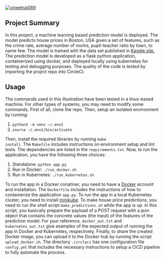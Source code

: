 [![vineetrai089](https://circleci.com/gh/vineetrai089/udacity-project4.svg?style=svg)](https://app.circleci.com/pipelines/github/vineetrai089/udacity-project4?branch=master)

## Project Summary

In this project, a machine learning based prediction model is deployed. The model predicts house prices in Boston, USA given a set of features, such as the crime rate, average number of rooms, pupil-teacher ratio by town, to name few. The model is trained with the data set published in <a href="https://www.kaggle.com/c/boston-housing" class="mw-redirect" title="Kaggle site">Kaggle site.</a> The prediction model is developed as a flask python application, containerized using docker, and deployed locally using kubernetes for testing and debugging purposes. The quality of the code is tested by importing the projrct repo into CircleCI.

## Usage

The commands used in this illustration have been tested in a linux-based machine. For other types of systems, you may need to modify some commands. First of all, clone the repo. Then, setup an isolated environment by running:

1. <code>python3 -m venv ~/.env1</code>
2. <code>source ~/.env1/bin/activate</code>

Then, install the required libraries by running <code>make install</code>. The `Makefile` includes instructions on environment setup and lint tests. The dependencies are listed in the <code>requirements.txt</code>. Now, to run the application, you have the following three choices:

1. Standalone: `python app.py`
2. Run in Docker: `./run_docker.sh`
3. Run in Kubernetes: `./run_kubernetes.sh`

To run the app in a Docker conatiner, you need to have a [Docker](https://www.docker.com) account and installation. The `Dockerfile` includes the instructions of how to containerize the application `app.py`. To run the app in a local Kubernetes cluster, you need to install [minikube](https://kubernetes.io/docs/tasks/tools/install-minikube/). To make house price predictions, you need to run the shell script `make_predictions.sh` while the app is up. In this script, you basically prepare the payload of a POST request with a json object that contains the concrete values (the input) of the features of the prediction model. For your reference, `docker_out.txt` and `kubernetes_out.txt` give examples of the expected output of running the app in Docker and Kubernetes, respectively. Finally, to share the created Docker image, you can upload it to the Docker hub by running the script `upload_docker.sh`. The directory `.circleci` has one configuration file `config.yml` that includes the necessary instructions to setup a CICD pipeline to fully automate the process.
